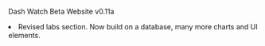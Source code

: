 Dash Watch Beta Website v0.11a
<li>Revised labs section. Now build on a database, many more charts and UI elements.</li>